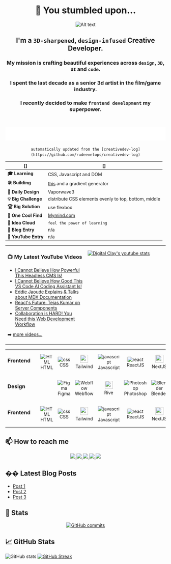 <div align="center">
    <h1>👋 You stumbled upon...</h1>
</div>

<p align="center">
    <img src="media/loopingGittyMenu_RodolfoFanti.gif" alt="Alt text">
</p>

<div align="center">

## I'm a `3D-sharpened`, `design-infused` Creative Developer.

### My mission is crafting beautiful experiences across `design`, `3D`, `UI` and `code`.

### I spent the last decade as a senior 3d artist in the film/game industry.

### I recently decided to make `frontend development` my superpower.

&nbsp;

</div>

<div align="center">

<a href="#" onclick="return false;"><img src="media/dailyLog.svg" alt="Daily Log - Rodolfo Fanti" /></a>

`automatically updated from the [creativedev-log](https://github.com/rudeevelops/creativedev-log)`

<!-- START LOG -->

| []                   | []                                                                                    |
| -------------------- | ------------------------------------------------------------------------------------- |
| **🎓 Learning**      | CSS, Javascript and DOM                                                               |
| **🛠️ Building**      | [this](https://x.com/3DRudy/status/1757100457065857474?s=20) and a gradient generator |
| **🎨 Daily Design**  | Vaporwave3                                                                            |
| **💡 Big Challenge** | distribute CSS elements evenly to top, bottom, middle                                 |
| **🏆 Big Solution**  | use flexbox                                                                           |
| **🌟 One Cool Find** | [Mymind.com](https://access.mymind.com/onboard)                                       |
| **💭 Idea Cloud**    | `feel the power of learning`                                                          |
| **📝 Blog Entry**    | n/a                                                                                   |
| **🎥 YouTube Entry** | n/a                                                                                   |

<!-- END LOG -->

<table>
<tr>
<td valign="top" width="50%">

### 📺 My Latest YouTube Videos

<!-- YOUTUBE:START -->

- [I Cannot Believe How Powerful This Headless CMS Is!](https://www.youtube.com/watch?v=43Eznupydng)
- [I Cannot Believe How Good This VS Code AI Coding Assistant Is!](https://www.youtube.com/watch?v=TALwI3J4asY)
- [Eddie Jaoude Explains &amp; Talks about MDX Documentation](https://www.youtube.com/watch?v=ZTX9-_MyaIw)
- [React&#39;s Future: Tejas Kumar on Server Components](https://www.youtube.com/watch?v=zn-nFWDxyiw)
- [Collaboration is HARD! You Need this Web Development Workflow](https://www.youtube.com/watch?v=DZV33RjeXW0)
<!-- YOUTUBE:END -->

➡️ [more videos...](https://youtube.com/codestackr)

</td>
<td valign="top" width="50%">

[![Digital Clay's youtube stats](https://youtube-stats-card.vercel.app/api?channelid=UC_JzGeCHnGFHLFWynzX4zhA&custom_title=Digital%20Clay's%20Youtube)](https://www.youtube.com/channel/UC_JzGeCHnGFHLFWynzX4zhA)

</td>

</table>
</div>

<div align="center">

<table>
  <tbody>
    <tr>
                <td align="left"><h3>Frontend&nbsp;&nbsp;&nbsp;&nbsp;</h3><br></td>
                <td align="center">
                    <img src="https://skillicons.dev/icons?i=html" width="25" height="25" alt="HTML" /><br>HTML
                </td>
                <td align="center">
                    <img src="https://skillicons.dev/icons?i=css" width="25" height="25" alt="css" /><br>CSS
                </td>
                <td align="center">
                    <img src="https://skillicons.dev/icons?i=tailwind" width="25" height="25"/><br>Tailwind
                </td>
                <td align="center">
                    <img src="https://techstack-generator.vercel.app/js-icon.svg" alt="javascript" width="25" height="25" /><br>Javascript
                </td>
                <td align="center">
                    <img src="https://techstack-generator.vercel.app/react-icon.svg" alt="react" width="25" height="25" /><br>ReactJS
                </td>
                <td align="center">
                    <img src="https://skillicons.dev/icons?i=nextjs" width="25" height="25"/><br>NextJS
                </td>
                <td align="center">
                    <img src="https://avatars.githubusercontent.com/u/2386673?v=4" width="25" height="25"/><br>GSAP
                </td>
                <td align="center">
                    <img src="https://skillicons.dev/icons?i=threejs" width="25" height="25"/><br>ThreeJS
                </td>
            </tr>
	  <tr>
      <tr>
                <td align="left"><h3>Design&nbsp;&nbsp;&nbsp;&nbsp;</h3><br></td>
                <td></td>
                <td align="center">
                    <img src="https://skillicons.dev/icons?i=figma" width="25" height="25" alt="Figma" /><br>Figma
                </td>
                <td align="center">
                    <img src="https://skillicons.dev/icons?i=webflow" width="25" height="25" alt="Webflow" /><br>Webflow
                </td>
                <td align="center">
                    <img src="https://avatars.githubusercontent.com/u/58453772?s=200&v=4" width="25" height="25"/><br>Rive
                </td>
                <td align="center">
                    <img src="https://placeholder.com/25" alt="Photoshop" width="25" height="25" /><br>Photoshop
                </td>
                <td align="center">
                    <img src="https://placeholder.com/25" alt="Blender" width="25" height="25" /><br>Blender
                </td>
                <td align="center">
                    <img src="https://placeholder.com/25" alt="ZBrush" width="25" height="25" /><br>ZBrush
                </td>
            </tr>
	  <tr>
   <tr>
                <td align="left"><h3>Frontend&nbsp;&nbsp;&nbsp;&nbsp;</h3><br></td>
                <td align="center">
                    <img src="https://skillicons.dev/icons?i=html" width="25" height="25" alt="HTML" /><br>HTML
                </td>
                <td align="center">
                    <img src="https://skillicons.dev/icons?i=css" width="25" height="25" alt="css" /><br>CSS
                </td>
                <td align="center">
                    <img src="https://skillicons.dev/icons?i=tailwind" width="25" height="25"/><br>Tailwind
                </td>
                <td align="center">
                    <img src="https://techstack-generator.vercel.app/js-icon.svg" alt="javascript" width="25" height="25" /><br>Javascript
                </td>
                <td align="center">
                    <img src="https://techstack-generator.vercel.app/react-icon.svg" alt="react" width="25" height="25" /><br>ReactJS
                </td>
                <td align="center">
                    <img src="https://skillicons.dev/icons?i=nextjs" width="25" height="25"/><br>NextJS
                </td>
                <td align="center">
                    <img src="https://avatars.githubusercontent.com/u/2386673?v=4" width="25" height="25"/><br>GSAP
                </td>
                <td align="center">
                    <img src="https://skillicons.dev/icons?i=threejs" width="25" height="25"/><br>ThreeJS
                </td>
            </tr>
	  <tr>
  </tbody>
</table>

</div>

## 📫 How to reach me

<p align="center">
    <a href="https://www.linkedin.com/in/rodolfofanti/">
        <img src="https://img.shields.io/badge/LinkedIn-0A66C2.svg?style=for-the-badge&logo=LinkedIn&logoColor=white" height="28">
    </a>
    <a href="https://dribbble.com/digitalclay">
        <img src="https://img.shields.io/badge/Dribbble-EA4C89.svg?style=for-the-badge&logo=Dribbble&logoColor=white" height="28">
    </a>
    <a href="https://twitter.com/3DRudy">
        <img src="https://img.shields.io/badge/@3DRudy-000000.svg?style=for-the-badge&logo=Twitter&logoColor=white" height="28">
    </a>
    <a href="https://www.youtube.com/digitalclay">
        <img src="https://img.shields.io/badge/@DigitalClay-FF0000.svg?style=for-the-badge&logo=YouTube&logoColor=white" height="28">
    </a>
    <a href="https://bento.me/3drudy">
        <img src=https://img.shields.io/badge/Bento-768CFF.svg?style=for-the-badge&logo=Bento&logoColor=white height="28">
    </a>
</p>

## �� Latest Blog Posts

- [Post 1](#)
- [Post 2](#)
- [Post 3](#)

## 🎉 Stats

<p align="center">
    <a href="https://github.com/RuDeeVelops/creativedev-log/commits/main">
        <img src="https://img.shields.io/github/commit-activity/m/RuDeeVelops/creativedev-log.svg" alt="GitHub commits">
    </a>
</p>

## 📈 GitHub Stats

![GitHub stats](https://github-readme-stats.vercel.app/api?username=RuDeeVelops&show_icons=true&theme=tokyonight&hide_rank=true)
[![GitHub Streak](https://streak-stats.demolab.com/?user=rudeevelops)](https://git.io/streak-stats)
